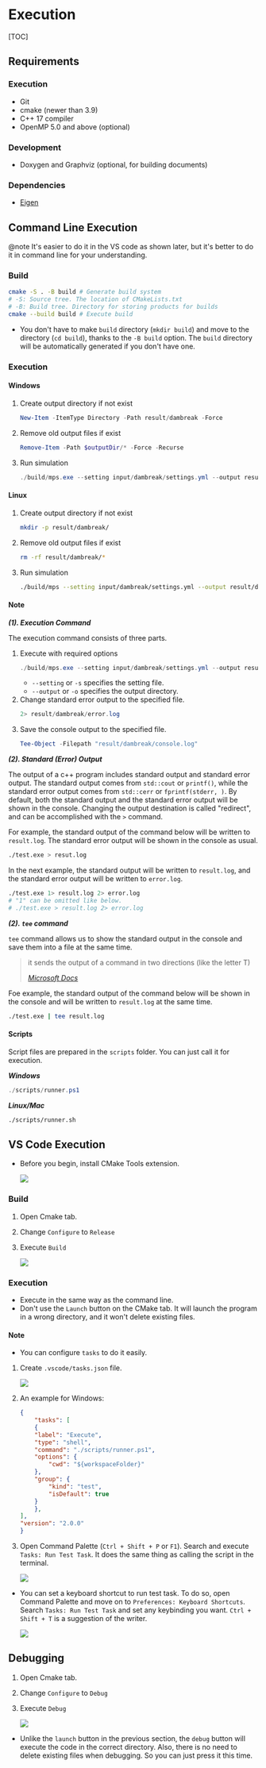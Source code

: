 # Execution

[TOC]

## Requirements
### Execution
- Git
- cmake (newer than 3.9)
- C++ 17 compiler
- OpenMP 5.0 and above (optional)

### Development
- Doxygen and Graphviz (optional, for building documents)

### Dependencies
- [Eigen](https://eigen.tuxfamily.org/index.php?title=Main_Page)

## Command Line Execution

@note
It's easier to do it in the VS code as shown later,
but it's better to do it in command line for your understanding.

### Build
```bash
cmake -S . -B build # Generate build system
# -S: Source tree. The location of CMakeLists.txt
# -B: Build tree. Directory for storing products for builds
cmake --build build # Execute build
```

- You don't have to make `build` directory (`mkdir build`)
  and move to the directory (`cd build`), thanks to the `-B build` option.
  The `build` directory will be automatically generated if you don't have one.

### Execution
#### Windows
1. Create output directory if not exist
	```powershell
	New-Item -ItemType Directory -Path result/dambreak -Force
	```
2. Remove old output files if exist
	```powershell
	Remove-Item -Path $outputDir/* -Force -Recurse
	```
3. Run simulation
	```powershell
	./build/mps.exe --setting input/dambreak/settings.yml --output result/dambreak 2> result/dambreak/error.log | Tee-Object -FilePath "result/dambreak/console.log"
	```

#### Linux
1. Create output directory if not exist
	```bash
	mkdir -p result/dambreak/
	```
2. Remove old output files if exist
	```bash
	rm -rf result/dambreak/*
	```
3. Run simulation
	```bash
	./build/mps --setting input/dambreak/settings.yml --output result/dambreak 2> result/dambreak/error.log | tee result/dambreak/console.log
	```

#### Note
***(1). Execution Command***

The execution command consists of three parts.
1. Execute with required options
	```powershell
	./build/mps.exe --setting input/dambreak/settings.yml --output result/dambreak
	```
	- ```--setting``` or ```-s``` specifies the setting file.
	- ```--output``` or ```-o``` specifies the output directory.
2. Change standard error output to the specified file.
	```powershell
	2> result/dambreak/error.log
	```
3. Save the console output to the specified file.
	```powershell
	Tee-Object -Filepath "result/dambreak/console.log"
	```

***(2). Standard (Error) Output***

The output of a c++ program includes standard output and standard error output.
The standard output comes from `std::cout` or `printf()`,
while the standard error output comes from `std::cerr` or `fprintf(stderr, )`.
By default, both the standard output and the standard error output will be shown in the console.
Changing the output destination is called "redirect",
and can be accomplished with the `>` command.

For example, the standard output of the command below
will be written to `result.log`.
The standard error output will be shown in the console as usual.
```bash
./test.exe > resut.log
```

In the next example, the standard output will be written to `result.log`,
and the standard error output will be written to `error.log`.
```bash
./test.exe 1> result.log 2> error.log
# "1" can be omitted like below.
# ./test.exe > result.log 2> error.log
```

***(2). `tee` command***

`tee` command allows us to show the standard output in the console
and save them into a file at the same time.

> it sends the output of a command in two directions (like the letter T)
>
> <cite>[Microsoft Docs](https://learn.microsoft.com/en-us/powershell/module/microsoft.powershell.utility/tee-object?view=powershell-7.4&viewFallbackFrom=powershell-7.1)</cite>

Foe example, the standard output of the command below will be shown in the console
and will be written to `result.log` at the same time.
```bash
./test.exe | tee result.log
```

#### Scripts
Script files are prepared in the `scripts` folder. You can just call it for execution.

***Windows***
```powershell
./scripts/runner.ps1
```

***Linux/Mac***
```sh
./scripts/runner.sh
```

## VS Code Execution
- Before you begin, install CMake Tools extension.

	![](fig/CMake_Tools.png)

### Build
1. Open Cmake tab.
2. Change `Configure` to `Release`
3. Execute `Build`

	![](fig/release_build.png)

### Execution
- Execute in the same way as the command line.
- Don't use the `Launch` button on the CMake tab. It will launch the program in a wrong directory, and it won't delete existing files.

#### Note
- You can configure `tasks` to do it easily.

1. Create `.vscode/tasks.json` file.

	![](fig/tasks.png)

1. An example for Windows:
	```json
	{
		"tasks": [
    	{
      	"label": "Execute",
      	"type": "shell",
      	"command": "./scripts/runner.ps1",
      	"options": {
        	"cwd": "${workspaceFolder}"
      	},
      	"group": {
        	"kind": "test",
        	"isDefault": true
      	}
    	},
  	],
  	"version": "2.0.0"
	}
	```

1. Open Command Palette (`Ctrl + Shift + P` or `F1`). Search and execute `Tasks: Run Test Task`. It does the same thing as calling the script in the terminal.

	![](fig/tasks_2.png)

- You can set a keyboard shortcut to run test task.
  To do so, open Command Palette and move on to `Preferences: Keyboard Shortcuts`.
  Search `Tasks: Run Test Task` and set any keybinding you want.
  `Ctrl + Shift + T` is a suggestion of the writer.

	![](fig/tasks_3.png)

## Debugging
1. Open Cmake tab.
2. Change `Configure` to `Debug`
3. Execute `Debug`

	![](fig/debug.png)

- Unlike the `launch` button in the previous section,
  the `debug` button will execute the code in the correct directory.
  Also, there is no need to delete existing files when debugging.
  So you can just press it this time.
